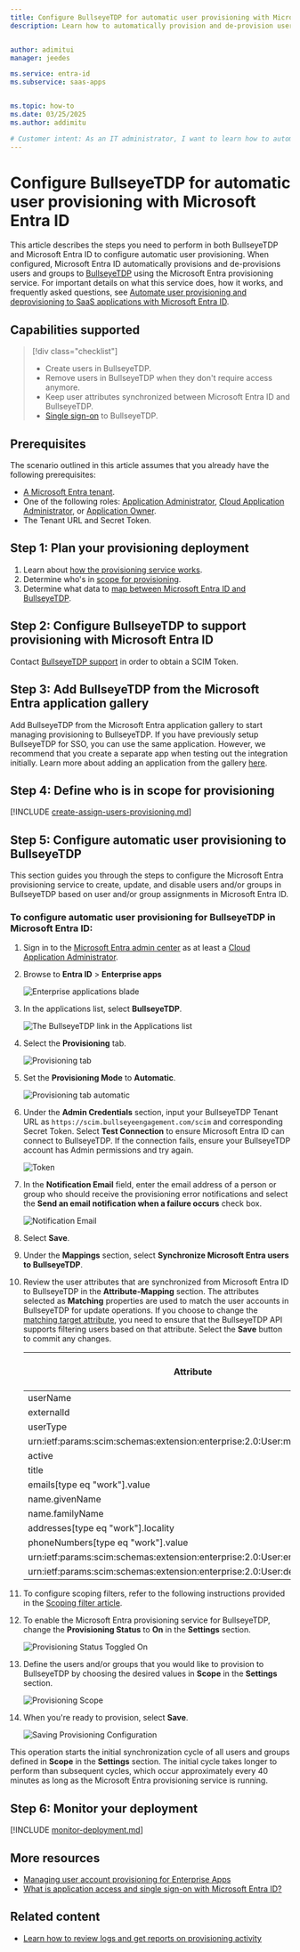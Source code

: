 ```yaml
---
title: Configure BullseyeTDP for automatic user provisioning with Microsoft Entra ID
description: Learn how to automatically provision and de-provision user accounts from Microsoft Entra ID to BullseyeTDP.


author: adimitui
manager: jeedes

ms.service: entra-id
ms.subservice: saas-apps


ms.topic: how-to
ms.date: 03/25/2025
ms.author: addimitu

# Customer intent: As an IT administrator, I want to learn how to automatically provision and deprovision user accounts from Microsoft Entra ID to BullseyeTDP so that I can streamline the user management process and ensure that users have the appropriate access to BullseyeTDP.
---
```


# Configure BullseyeTDP for automatic user provisioning with Microsoft Entra ID

This article describes the steps you need to perform in both BullseyeTDP and Microsoft Entra ID to configure automatic user provisioning. When configured, Microsoft Entra ID automatically provisions and de-provisions users and groups to [BullseyeTDP](https://www.bullseyeengagement.com/) using the Microsoft Entra provisioning service. For important details on what this service does, how it works, and frequently asked questions, see [Automate user provisioning and deprovisioning to SaaS applications with Microsoft Entra ID](~/identity/app-provisioning/user-provisioning.md). 


## Capabilities supported
> [!div class="checklist"]
> * Create users in BullseyeTDP.
> * Remove users in BullseyeTDP when they don't require access anymore.
> * Keep user attributes synchronized between Microsoft Entra ID and BullseyeTDP.
> * [Single sign-on](bullseyetdp-tutorial.md) to BullseyeTDP.

## Prerequisites

The scenario outlined in this article assumes that you already have the following prerequisites:

* [A Microsoft Entra tenant](~/identity-platform/quickstart-create-new-tenant.md). 
* One of the following roles: [Application Administrator](/entra/identity/role-based-access-control/permissions-reference#application-administrator), [Cloud Application Administrator](/entra/identity/role-based-access-control/permissions-reference#cloud-application-administrator), or [Application Owner](/entra/fundamentals/users-default-permissions#owned-enterprise-applications). 
* The Tenant URL and Secret Token.


## Step 1: Plan your provisioning deployment
1. Learn about [how the provisioning service works](~/identity/app-provisioning/user-provisioning.md).
1. Determine who's in [scope for provisioning](~/identity/app-provisioning/define-conditional-rules-for-provisioning-user-accounts.md).
1. Determine what data to [map between Microsoft Entra ID and BullseyeTDP](~/identity/app-provisioning/customize-application-attributes.md). 

<a name='step-2-configure-bullseyetdp-to-support-provisioning-with-azure-ad'></a>

## Step 2: Configure BullseyeTDP to support provisioning with Microsoft Entra ID
Contact [BullseyeTDP support](mailto:hello@bullseyetdp.com) in order to obtain a SCIM Token.

<a name='step-3-add-bullseyetdp-from-the-azure-ad-application-gallery'></a>

## Step 3: Add BullseyeTDP from the Microsoft Entra application gallery

Add BullseyeTDP from the Microsoft Entra application gallery to start managing provisioning to BullseyeTDP. If you have previously setup BullseyeTDP for SSO, you can use the same application. However, we recommend that you create a separate app when testing out the integration initially. Learn more about adding an application from the gallery [here](~/identity/enterprise-apps/add-application-portal.md). 

## Step 4: Define who is in scope for provisioning 

[!INCLUDE [create-assign-users-provisioning.md](~/identity/saas-apps/includes/create-assign-users-provisioning.md)]

## Step 5: Configure automatic user provisioning to BullseyeTDP 

This section guides you through the steps to configure the Microsoft Entra provisioning service to create, update, and disable users and/or groups in BullseyeTDP based on user and/or group assignments in Microsoft Entra ID.

<a name='to-configure-automatic-user-provisioning-for-bullseyetdp-in-azure-ad'></a>

### To configure automatic user provisioning for BullseyeTDP in Microsoft Entra ID:

1. Sign in to the [Microsoft Entra admin center](https://entra.microsoft.com) as at least a [Cloud Application Administrator](~/identity/role-based-access-control/permissions-reference.md#cloud-application-administrator).
1. Browse to **Entra ID** > **Enterprise apps**

	![Enterprise applications blade](common/enterprise-applications.png)

1. In the applications list, select **BullseyeTDP**.

	![The BullseyeTDP link in the Applications list](common/all-applications.png)

1. Select the **Provisioning** tab.

	![Provisioning tab](common/provisioning.png)

1. Set the **Provisioning Mode** to **Automatic**.

	![Provisioning tab automatic](common/provisioning-automatic.png)

1. Under the **Admin Credentials** section, input your BullseyeTDP Tenant URL as `https://scim.bullseyeengagement.com/scim` and corresponding Secret Token. Select **Test Connection** to ensure Microsoft Entra ID can connect to BullseyeTDP. If the connection fails, ensure your BullseyeTDP account has Admin permissions and try again.

 	![Token](common/provisioning-testconnection-tenanturltoken.png)

1. In the **Notification Email** field, enter the email address of a person or group who should receive the provisioning error notifications and select the **Send an email notification when a failure occurs** check box.

	![Notification Email](common/provisioning-notification-email.png)

1. Select **Save**.

1. Under the **Mappings** section, select **Synchronize Microsoft Entra users to BullseyeTDP**.

1. Review the user attributes that are synchronized from Microsoft Entra ID to BullseyeTDP in the **Attribute-Mapping** section. The attributes selected as **Matching** properties are used to match the user accounts in BullseyeTDP for update operations. If you choose to change the [matching target attribute](~/identity/app-provisioning/customize-application-attributes.md), you need to ensure that the BullseyeTDP API supports filtering users based on that attribute. Select the **Save** button to commit any changes.

   |Attribute|Type|Supported for filtering|Required by BullseyeTDP|
   |---|---|---|---|
   |userName|String|&check;|&check;|
   |externalId|String|&check;|&check;|
   |userType|String||&check;|
   |urn:ietf:params:scim:schemas:extension:enterprise:2.0:User:manager|Reference|||
   |active|Boolean|||
   |title|String||&check;|
   |emails[type eq "work"].value|String||&check;|
   |name.givenName|String||&check;|
   |name.familyName|String||&check;|
   |addresses[type eq "work"].locality|String||&check;|
   |phoneNumbers[type eq "work"].value|String|||
   |urn:ietf:params:scim:schemas:extension:enterprise:2.0:User:employeeNumber|String|||
   |urn:ietf:params:scim:schemas:extension:enterprise:2.0:User:department|String||&check;|

1. To configure scoping filters, refer to the following instructions provided in the [Scoping filter article](~/identity/app-provisioning/define-conditional-rules-for-provisioning-user-accounts.md).

1. To enable the Microsoft Entra provisioning service for BullseyeTDP, change the **Provisioning Status** to **On** in the **Settings** section.

	![Provisioning Status Toggled On](common/provisioning-toggle-on.png)

1. Define the users and/or groups that you would like to provision to BullseyeTDP by choosing the desired values in **Scope** in the **Settings** section.

	![Provisioning Scope](common/provisioning-scope.png)

1. When you're ready to provision, select **Save**.

	![Saving Provisioning Configuration](common/provisioning-configuration-save.png)

This operation starts the initial synchronization cycle of all users and groups defined in **Scope** in the **Settings** section. The initial cycle takes longer to perform than subsequent cycles, which occur approximately every 40 minutes as long as the Microsoft Entra provisioning service is running. 

## Step 6: Monitor your deployment

[!INCLUDE [monitor-deployment.md](~/identity/saas-apps/includes/monitor-deployment.md)]

## More resources

* [Managing user account provisioning for Enterprise Apps](~/identity/app-provisioning/configure-automatic-user-provisioning-portal.md)
* [What is application access and single sign-on with Microsoft Entra ID?](~/identity/enterprise-apps/what-is-single-sign-on.md)

## Related content

* [Learn how to review logs and get reports on provisioning activity](~/identity/app-provisioning/check-status-user-account-provisioning.md)
